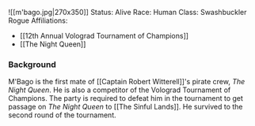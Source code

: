 ![[m'bago.jpg|270x350]]
Status: Alive
Race: Human
Class: Swashbuckler Rogue
Affiliations:
* [[12th Annual Volograd Tournament of Champions]]
* [[The Night Queen]]
### Background
M'Bago is the first mate of [[Captain Robert Witterell]]'s pirate crew, _The Night Queen_. He is also a competitor of the Volograd Tournament of Champions. The party is required to defeat him in the tournament to get passage on _The Night Queen_ to [[The Sinful Lands]]. He survived to the second round of the tournament.